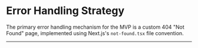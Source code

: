 # Error Handling Strategy

The primary error handling mechanism for the MVP is a custom 404 "Not Found" page, implemented using Next.js's `not-found.tsx` file convention.

---
